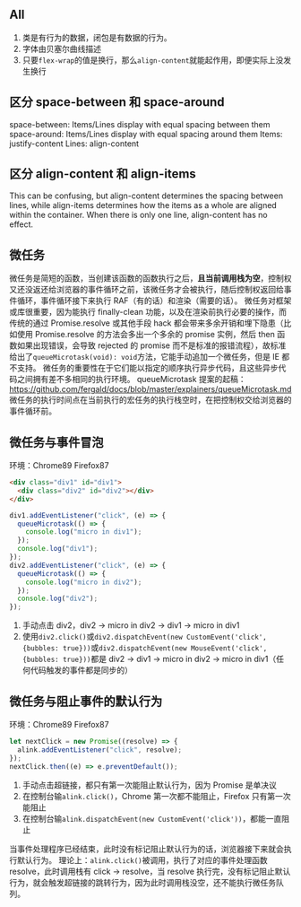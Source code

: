 ## All

1. 类是有行为的数据，闭包是有数据的行为。
2. 字体由贝塞尔曲线描述
3. 只要`flex-wrap`的值是换行，那么`align-content`就能起作用，即便实际上没发生换行

## 区分 space-between 和 space-around

space-between: Items/Lines display with equal spacing between them
space-around: Items/Lines display with equal spacing around them
Items: justify-content
Lines: align-content

## 区分 align-content 和 align-items

This can be confusing, but align-content determines the spacing between lines, while align-items determines how the items as a whole are aligned within the container. When there is only one line, align-content has no effect.

## 微任务

微任务是简短的函数，当创建该函数的函数执行之后，**且当前调用栈为空**，控制权又还没返还给浏览器的事件循环之前，该微任务才会被执行，随后控制权返回给事件循环，事件循环接下来执行 RAF（有的话）和渲染（需要的话）。
微任务对框架或库很重要，因为能执行 finally-clean 功能，以及在渲染前执行必要的操作，而传统的通过 Promise.resolve 或其他手段 hack 都会带来多余开销和埋下隐患（比如使用 Promise.resolve 的方法会多出一个多余的 promise 实例，然后 then 函数如果出现错误，会导致 rejected 的 promise 而不是标准的报错流程），故标准给出了`queueMicrotask(void): void`方法，它能手动追加一个微任务，但是 IE 都不支持。
微任务的重要性在于它们能以指定的顺序执行异步代码，且这些异步代码之间拥有差不多相同的执行环境。
queueMicrotask 提案的起稿：https://github.com/fergald/docs/blob/master/explainers/queueMicrotask.md
微任务的执行时间点在当前执行的宏任务的执行栈空时，在把控制权交给浏览器的事件循环前。

## 微任务与事件冒泡

环境：Chrome89 Firefox87

```html
<div class="div1" id="div1">
  <div class="div2" id="div2"></div>
</div>
```

```js
div1.addEventListener("click", (e) => {
  queueMicrotask(() => {
    console.log("micro in div1");
  });
  console.log("div1");
});
div2.addEventListener("click", (e) => {
  queueMicrotask(() => {
    console.log("micro in div2");
  });
  console.log("div2");
});
```

1. 手动点击 div2，div2 -> micro in div2 -> div1 -> micro in div1
2. 使用`div2.click()`或`div2.dispatchEvent(new CustomEvent('click', {bubbles: true}))`或`div2.dispatchEvent(new MouseEvent('click', {bubbles: true}))`都是 div2 -> div1 -> micro in div2 -> micro in div1（任何代码触发的事件都是同步的）

## 微任务与阻止事件的默认行为

环境：Chrome89 Firefox87

```js
let nextClick = new Promise((resolve) => {
  alink.addEventListener("click", resolve);
});
nextClick.then((e) => e.preventDefault());
```

1. 手动点击超链接，都只有第一次能阻止默认行为，因为 Promise 是单决议
2. 在控制台输`alink.click()`，Chrome 第一次都不能阻止，Firefox 只有第一次能阻止
3. 在控制台输`alink.dispatchEvent(new CustomEvent('click'))`，都能一直阻止

当事件处理程序已经结束，此时没有标记阻止默认行为的话，浏览器接下来就会执行默认行为。
理论上：`alink.click()`被调用，执行了对应的事件处理函数 resolve，此时调用栈有 click -> resolve，当 resolve 执行完，没有标记阻止默认行为，就会触发超链接的跳转行为，因为此时调用栈没空，还不能执行微任务队列。

